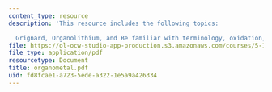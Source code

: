 ```yaml
---
content_type: resource
description: 'This resource includes the following topics:

  Grignard, Organolithium, and Be familiar with terminology, oxidation, and reduction.'
file: https://ol-ocw-studio-app-production.s3.amazonaws.com/courses/5-12-organic-chemistry-i-spring-2005/fd8fcae1a7235edea3221e5a9a426334_organometal.pdf
file_type: application/pdf
resourcetype: Document
title: organometal.pdf
uid: fd8fcae1-a723-5ede-a322-1e5a9a426334
---
```

